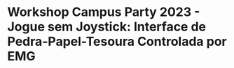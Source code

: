 # Workshop Campus Party 2023 - Jogue sem Joystick: Interface de Pedra-Papel-Tesoura Controlada por EMG